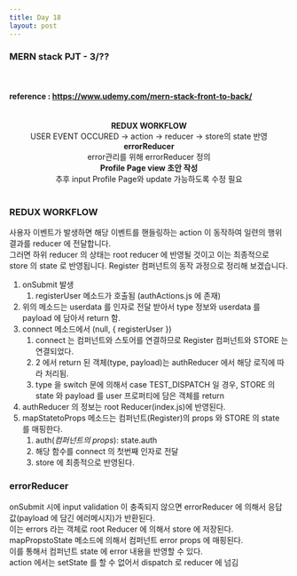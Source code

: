 ```yaml
---
title: Day 18
layout: post
---
```


### MERN stack PJT - 3/??

<br>

#### reference : https://www.udemy.com/mern-stack-front-to-back/

<br>

<center><b> REDUX WORKFLOW</b></center>
<center> USER EVENT OCCURED -> action -> reducer -> store의 state 반영 </center>
<center><b> errorReducer </b></center>
<center>  error관리를 위해 errorReducer 정의  </center>
<center><b>   </b></center>
<center>  </center>
<center><b>   </b></center>
<center>  </center>
<center><b> Profile Page view 초안 작성  </b></center>
<center> 추후 input Profile Page와 update 가능하도록 수정 필요  </center>

<br>

### REDUX WORKFLOW

사용자 이벤트가 발생하면 해당 이벤트를 핸들링하는 action 이 동작하여 일련의 행위 결과를 reducer 에 전달합니다.<br>
그러면 하위 reducer 의 상태는 root reducer 에 반영될 것이고 이는 최종적으로 store 의 state 로 반영됩니다.
Register 컴퍼넌트의 동작 과정으로 정리해 보겠습니다.<br>

1. onSubmit 발생
   1. registerUser 메소드가 호출됨 (authActions.js 에 존재)
2. 위의 메소드는 userdata 를 인자로 전달 받아서 type 정보와 userdata 를 payload 에 담아서 return 함.
3. connect 메소드에서 (null, { registerUser })
   1. connect 는 컴퍼넌트와 스토어를 연결하므로 Register 컴퍼넌트와 STORE 는 연결되었다.
   2. 2 에서 return 된 객체(type, payload)는 authReducer 에서 해당 로직에 따라 처리됨.
   3. type 을 switch 문에 의해서 case TEST_DISPATCH 일 경우, STORE 의 state 와 payload 를 user 프로퍼티에 담은 객체를 return
4. authReducer 의 정보는 root Reducer(index.js)에 반영된다.
5. mapStatetoProps 메소드는 컴퍼넌트(Register)의 props 와 STORE 의 state 를 매핑한다.
   1. auth(_컴퍼넌트의 props_): state.auth
   2. 해당 함수를 connect 의 첫번째 인자로 전달
   3. store 에 최종적으로 반영된다.

### errorReducer

onSubmit 시에 input validation 이 충족되지 않으면 errorReducer 에 의해서 응답값(payload 에 담긴 에러메시지)가 반환된다. <br>
이는 errors 라는 객체로 root Reducer 에 의해서 store 에 저장된다.<br>
mapPropstoState 메소드에 의해서 컴퍼넌트 error props 에 매핑된다.<br>
이를 통해서 컴퍼넌트 state 에 error 내용을 반영할 수 있다.<br>
action 에서는 setState 를 할 수 없어서 dispatch 로 reducer 에 넘김
